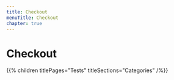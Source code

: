 ```yaml
---
title: Checkout
menuTitle: Checkout
chapter: true
---
```


# Checkout

{{% children titlePages="Tests" titleSections="Categories" /%}}

